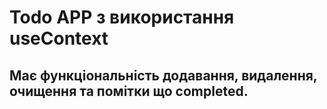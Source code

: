 # Todo APP з використання useContext
## Має функціональність додавання, видалення, очищення та помітки що completed.
